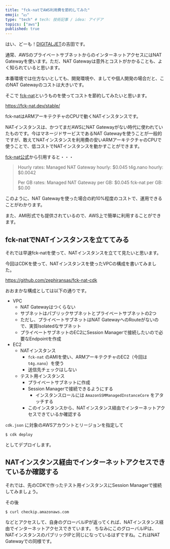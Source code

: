 ```yaml
---
title: "fck-natでAWS利用費を節約してみた"
emoji: "💴"
type: "tech" # tech: 技術記事 / idea: アイデア
topics: ["aws"]
published: true
---
```


はい、どーも！[DIGITALJET](https://www.digitaljet.co.jp/)の吉田です。

通常、AWSのプライベートサブネットからのインターネットアクセスにはNAT Gatewayを使います。ただ、NAT Gatewayは意外とコストがかかることも、よく知られていると思います。

本番環境では仕方ないとしても、開発環境や、ましてや個人開発の場合だと、このNAT Gatewayのコストは大きいです。

そこで [fck-nat](https://fck-nat.dev/stable/)というものを使ってコストを節約してみたいと思います。

https://fck-nat.dev/stable/

fck-natはARMアーキテクチャのCPUで動くNATインスタンスです。

NATインスタンスは、かつてまだAWSにNAT Gatewayがない時代に使われていたものです。今はマネージドサービスであるNAT Gatewayを使うことが一般的ですが、敢えてNATインスタンスを利用費の安いARMアーキテクチャのCPUで使うことで、低コストでNATインスタンスを動かすことができます。

[fck-nat公式](https://fck-nat.dev/stable/)から引用すると・・・

> Hourly rates:
> Managed NAT Gateway hourly: $0.045
> t4g.nano hourly: $0.0042
>
> Per GB rates:
> Managed NAT Gateway per GB: $0.045
> fck-nat per GB: $0.00

このように、NAT Gatewayを使った場合の約10%程度のコストで、運用できることがわかります。

また、AMI形式でも提供されているので、AWS上で簡単に利用することができます。

## fck-natでNATインスタンスを立ててみる

それでは早速fck-natを使って、NATインスタンスを立てて見たいと思います。

今回はCDKを使って、NATインスタンスを使ったVPCの構成を書いてみました。

https://github.com/zephiransas/fck-nat-cdk

おおまかな構成としては以下の通りです。

- VPC
  - NAT Gatewayはつくらない
  - サブネットはパブリックサブネットとプライベートサブネットの2つ
  - ただし、プライベートサブネットはNAT GatewayへのRouteがないので、実質Isolatedなサブネット
  - プライベートサブネットのEC2にSession Managerで接続したいので必要なEndpointを作成
- EC2
  - NATインスタンス
    - `fck-nat` のAMIを使い、ARMアーキテクチャのEC2（今回は `t4g.nano`）を使う
    - 送信先チェックはしない
  - テスト用インスタンス
    - プライベートサブネットに作成
    - Session Managerで接続できるようにする
      - インスタンスロールには `AmazonSSMManagedInstanceCore` をアタッチする
    - このインスタンスから、NATインスタンス経由でインターネットアクセスできているか確認する

`cdk.json` に対象のAWSアカウントとリージョンを指定して

```
$ cdk deploy
```

としてデプロイします。

## NATインスタンス経由でインターネットアクセスできているか確認する

それでは、先のCDKで作ったテスト用インスタンスにSession Managerで接続してみましょう。

その後

```
$ curl checkip.amazonaws.com
```

などとアクセスして、自身のグローバルIPが返ってくれば、NATインスタンス経由でインターネットアクセスできています。
ちなみにこのグローバルIPは、NATインスタンスのパブリックIPと同じになっているはずですね。これはNAT Gatewayでの同様です。
